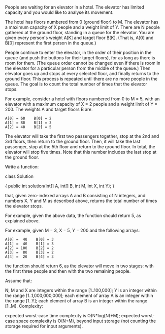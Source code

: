 People are waiting for an elevator in a hotel. The elevator has limited capacity and you would like to analyse its movement.

The hotel has floors numbered from 0 (ground floor) to M. The elevator has a maximum capacity of X people and a weight limit of Y. There are N people gathered at the ground floor, standing in a queue for the elevator. You are given every person's weight A[K] and target floor B[K]. (That is, A[0] and B[0] represent the first person in the queue.)

People continue to enter the elevator, in the order of their position in the queue (and push the buttons for their target floors), for as long as there is room for them. (The queue order cannot be changed even if there is room in the elevator for a particular person from the middle of the queue.) Then elevator goes up and stops at every selected floor, and finally returns to the ground floor. This process is repeated until there are no more people in the queue. The goal is to count the total number of times that the elevator stops.

For example, consider a hotel with floors numbered from 0 to M = 5, with an elevator with a maximum capacity of X = 2 people and a weight limit of Y = 200. The weights A and target floors B are:

    A[0] = 60    B[0] = 2
    A[1] = 80    B[1] = 3
    A[2] = 40    B[2] = 5
The elevator will take the first two passengers together, stop at the 2nd and 3rd floors, then return to the ground floor. Then, it will take the last passenger, stop at the 5th floor and return to the ground floor. In total, the elevator will stop five times. Note that this number includes the last stop at the ground floor.

Write a function:

class Solution

{ public int solution(int[] A, int[] B, int M, int X, int Y); }

that, given zero-indexed arrays A and B consisting of N integers, and numbers X, Y and M as described above, returns the total number of times the elevator stops.

For example, given the above data, the function should return 5, as explained above.

For example, given M = 3, X = 5, Y = 200 and the following arrays:

    A[0] =  40    B[0] = 3
    A[1] =  40    B[1] = 3
    A[2] = 100    B[2] = 2
    A[3] =  80    B[3] = 2
    A[4] =  20    B[4] = 3
the function should return 6, as the elevator will move in two stages: with the first three people and then with the two remaining people.

Assume that:

N, M and X are integers within the range [1..100,000];
Y is an integer within the range [1..1,000,000,000];
each element of array A is an integer within the range [1..Y];
each element of array B is an integer within the range [1..M].
Complexity:

expected worst-case time complexity is O(N*log(N)+M);
expected worst-case space complexity is O(N+M), beyond input storage (not counting the storage required for input arguments).
